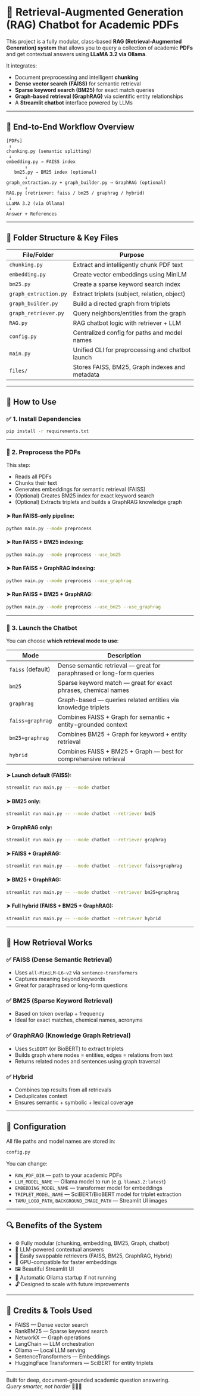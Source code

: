 # 🧠 Retrieval-Augmented Generation (RAG) Chatbot for Academic PDFs

This project is a fully modular, class-based **RAG (Retrieval-Augmented Generation) system** that allows you to query a collection of academic **PDFs** and get contextual answers using **LLaMA 3.2 via Ollama**.

It integrates:

- Document preprocessing and intelligent **chunking**
- **Dense vector search (FAISS)** for semantic retrieval
- **Sparse keyword search (BM25)** for exact match queries
- **Graph-based retrieval (GraphRAG)** via scientific entity relationships
- A **Streamlit chatbot** interface powered by LLMs

---

## 🚦 End-to-End Workflow Overview

```
[PDFs]
 ↓
chunking.py (semantic splitting)
 ↓
embedding.py → FAISS index
       ↓
   bm25.py → BM25 index (optional)
       ↓
graph_extraction.py + graph_builder.py → GraphRAG (optional)
       ↓
RAG.py (retriever: faiss / bm25 / graphrag / hybrid)
 ↓
LLaMA 3.2 (via Ollama)
 ↓
Answer + References
```

---

## 📂 Folder Structure & Key Files

| File/Folder           | Purpose                                          |
| --------------------- | ------------------------------------------------ |
| `chunking.py`         | Extract and intelligently chunk PDF text         |
| `embedding.py`        | Create vector embeddings using MiniLM            |
| `bm25.py`             | Create a sparse keyword search index             |
| `graph_extraction.py` | Extract triplets (subject, relation, object)     |
| `graph_builder.py`    | Build a directed graph from triplets             |
| `graph_retriever.py`  | Query neighbors/entities from the graph          |
| `RAG.py`              | RAG chatbot logic with retriever + LLM           |
| `config.py`           | Centralized config for paths and model names     |
| `main.py`             | Unified CLI for preprocessing and chatbot launch |
| `files/`              | Stores FAISS, BM25, Graph indexes and metadata   |

---

## 🚀 How to Use

### ✅ 1. Install Dependencies

```bash
pip install -r requirements.txt
```

---

### 🧱 2. Preprocess the PDFs

This step:

- Reads all PDFs
- Chunks their text
- Generates embeddings for semantic retrieval (FAISS)
- (Optional) Creates BM25 index for exact keyword search
- (Optional) Extracts triplets and builds a GraphRAG knowledge graph

#### ➤ Run FAISS-only pipeline:

```bash
python main.py --mode preprocess
```

#### ➤ Run FAISS + BM25 indexing:

```bash
python main.py --mode preprocess --use_bm25
```

#### ➤ Run FAISS + GraphRAG indexing:

```bash
python main.py --mode preprocess --use_graphrag
```

#### ➤ Run FAISS + BM25 + GraphRAG:

```bash
python main.py --mode preprocess --use_bm25 --use_graphrag
```

---

### 💬 3. Launch the Chatbot

You can choose **which retrieval mode to use**:

| Mode              | Description                                                           |
| ----------------- | --------------------------------------------------------------------- |
| `faiss` (default) | Dense semantic retrieval — great for paraphrased or long-form queries |
| `bm25`            | Sparse keyword match — great for exact phrases, chemical names        |
| `graphrag`        | Graph-based — queries related entities via knowledge triplets         |
| `faiss+graphrag`  | Combines FAISS + Graph for semantic + entity-grounded context         |
| `bm25+graphrag`   | Combines BM25 + Graph for keyword + entity retrieval                  |
| `hybrid`          | Combines FAISS + BM25 + Graph — best for comprehensive retrieval      |

#### ➤ Launch default (FAISS):

```bash
streamlit run main.py -- --mode chatbot
```

#### ➤ BM25 only:

```bash
streamlit run main.py -- --mode chatbot --retriever bm25
```

#### ➤ GraphRAG only:

```bash
streamlit run main.py -- --mode chatbot --retriever graphrag
```

#### ➤ FAISS + GraphRAG:

```bash
streamlit run main.py -- --mode chatbot --retriever faiss+graphrag
```

#### ➤ BM25 + GraphRAG:

```bash
streamlit run main.py -- --mode chatbot --retriever bm25+graphrag
```

#### ➤ Full hybrid (FAISS + BM25 + GraphRAG):

```bash
streamlit run main.py -- --mode chatbot --retriever hybrid
```

---

## 🧠 How Retrieval Works

### ✅ FAISS (Dense Semantic Retrieval)

- Uses `all-MiniLM-L6-v2` via `sentence-transformers`
- Captures meaning beyond keywords
- Great for paraphrased or long-form questions

### ✅ BM25 (Sparse Keyword Retrieval)

- Based on token overlap + frequency
- Ideal for exact matches, chemical names, acronyms

### ✅ GraphRAG (Knowledge Graph Retrieval)

- Uses `SciBERT` (or BioBERT) to extract triplets
- Builds graph where nodes = entities, edges = relations from text
- Returns related nodes and sentences using graph traversal

### ✅ Hybrid

- Combines top results from all retrievals
- Deduplicates context
- Ensures semantic + symbolic + lexical coverage

---

## 🔧 Configuration

All file paths and model names are stored in:

```python
config.py
```

You can change:

- `RAW_PDF_DIR` — path to your academic PDFs
- `LLM_MODEL_NAME` — Ollama model to run (e.g. `llama3.2:latest`)
- `EMBEDDING_MODEL_NAME` — transformer model for embeddings
- `TRIPLET_MODEL_NAME` — SciBERT/BioBERT model for triplet extraction
- `TAMU_LOGO_PATH`, `BACKGROUND_IMAGE_PATH` — Streamlit UI images

---

## 🔍 Benefits of the System

- ⚙️ Fully modular (chunking, embedding, BM25, Graph, chatbot)
- 🧠 LLM-powered contextual answers
- 🔌 Easily swappable retrievers (FAISS, BM25, GraphRAG, Hybrid)
- 🚀 GPU-compatible for faster embeddings
- 🖼️ Beautiful Streamlit UI
- 🔄 Automatic Ollama startup if not running
- 🔓 Designed to scale with future improvements

---

## 🙌 Credits & Tools Used

- FAISS — Dense vector search
- RankBM25 — Sparse keyword search
- NetworkX — Graph operations
- LangChain — LLM orchestration
- Ollama — Local LLM serving
- SentenceTransformers — Embeddings
- HuggingFace Transformers — SciBERT for entity triplets

---

Built for deep, document-grounded academic question answering.  
_Query smarter, not harder_ 🤖📘✨
